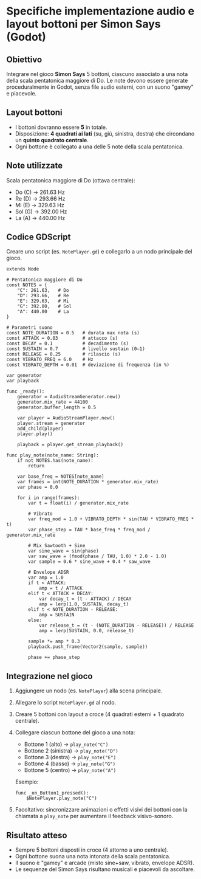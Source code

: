 # Specifiche implementazione audio e layout bottoni per Simon Says (Godot)

## Obiettivo
Integrare nel gioco **Simon Says** 5 bottoni, ciascuno associato a una nota della scala pentatonica maggiore di Do. Le note devono essere generate proceduralmente in Godot, senza file audio esterni, con un suono "gamey" e piacevole.

## Layout bottoni
- I bottoni dovranno essere **5** in totale.
- Disposizione: **4 quadrati ai lati** (su, giù, sinistra, destra) che circondano un **quinto quadrato centrale**.
- Ogni bottone è collegato a una delle 5 note della scala pentatonica.

## Note utilizzate
Scala pentatonica maggiore di Do (ottava centrale):
- Do (C) → 261.63 Hz
- Re (D) → 293.66 Hz
- Mi (E) → 329.63 Hz
- Sol (G) → 392.00 Hz
- La (A) → 440.00 Hz

## Codice GDScript
Creare uno script (es. `NotePlayer.gd`) e collegarlo a un nodo principale del gioco.

```gdscript
extends Node

# Pentatonica maggiore di Do
const NOTES = {
    "C": 261.63,   # Do
    "D": 293.66,   # Re
    "E": 329.63,   # Mi
    "G": 392.00,   # Sol
    "A": 440.00    # La
}

# Parametri suono
const NOTE_DURATION = 0.5   # durata max nota (s)
const ATTACK = 0.03         # attacco (s)
const DECAY = 0.1           # decadimento (s)
const SUSTAIN = 0.7         # livello sustain (0–1)
const RELEASE = 0.25        # rilascio (s)
const VIBRATO_FREQ = 6.0    # Hz
const VIBRATO_DEPTH = 0.01  # deviazione di frequenza (in %)

var generator
var playback

func _ready():
    generator = AudioStreamGenerator.new()
    generator.mix_rate = 44100
    generator.buffer_length = 0.5
    
    var player = AudioStreamPlayer.new()
    player.stream = generator
    add_child(player)
    player.play()
    
    playback = player.get_stream_playback()

func play_note(note_name: String):
    if not NOTES.has(note_name):
        return
    
    var base_freq = NOTES[note_name]
    var frames = int(NOTE_DURATION * generator.mix_rate)
    var phase = 0.0

    for i in range(frames):
        var t = float(i) / generator.mix_rate

        # Vibrato
        var freq_mod = 1.0 + VIBRATO_DEPTH * sin(TAU * VIBRATO_FREQ * t)
        var phase_step = TAU * base_freq * freq_mod / generator.mix_rate

        # Mix Sawtooth + Sine
        var sine_wave = sin(phase)
        var saw_wave = (fmod(phase / TAU, 1.0) * 2.0 - 1.0)
        var sample = 0.6 * sine_wave + 0.4 * saw_wave

        # Envelope ADSR
        var amp = 1.0
        if t < ATTACK:
            amp = t / ATTACK
        elif t < ATTACK + DECAY:
            var decay_t = (t - ATTACK) / DECAY
            amp = lerp(1.0, SUSTAIN, decay_t)
        elif t < NOTE_DURATION - RELEASE:
            amp = SUSTAIN
        else:
            var release_t = (t - (NOTE_DURATION - RELEASE)) / RELEASE
            amp = lerp(SUSTAIN, 0.0, release_t)

        sample *= amp * 0.3
        playback.push_frame(Vector2(sample, sample))

        phase += phase_step
```

## Integrazione nel gioco
1. Aggiungere un nodo (es. `NotePlayer`) alla scena principale.
2. Allegare lo script `NotePlayer.gd` al nodo.
3. Creare 5 bottoni con layout a croce (4 quadrati esterni + 1 quadrato centrale).
4. Collegare ciascun bottone del gioco a una nota:
   - Bottone 1 (alto) → `play_note("C")`
   - Bottone 2 (sinistra) → `play_note("D")`
   - Bottone 3 (destra) → `play_note("E")`
   - Bottone 4 (basso) → `play_note("G")`
   - Bottone 5 (centro) → `play_note("A")`

   Esempio:
   ```gdscript
   func _on_Button1_pressed():
       $NotePlayer.play_note("C")
   ```

5. Facoltativo: sincronizzare animazioni o effetti visivi dei bottoni con la chiamata a `play_note` per aumentare il feedback visivo-sonoro.

## Risultato atteso
- Sempre 5 bottoni disposti in croce (4 attorno a uno centrale).
- Ogni bottone suona una nota intonata della scala pentatonica.
- Il suono è "gamey" e arcade (misto sine+saw, vibrato, envelope ADSR).
- Le sequenze del Simon Says risultano musicali e piacevoli da ascoltare.

